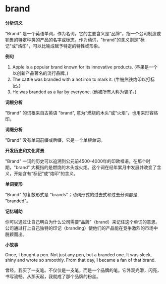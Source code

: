 # brand

**分析词义**

  

"Brand" 是一个英语单词，作为名词，它的主要含义是“品牌”，指一个公司制造或销售的特定种类的产品的名字或标志。作为动词，"brand"的含义则是"标记"或"烙印"，可以比喻成赋予特定的特性或形象。

  

**例句**

  

1.  Apple is a popular brand known for its innovative products. (苹果是一个以创新产品著名的流行品牌。)
2.  The cattle was branded with a hot iron to mark it. (牛被热铁烙印以打标记。)
3.  He was branded as a liar by everyone. (他被所有人称为骗子。)

  

**词根分析**

  

"Brand" 的词根来自古英语 "brand", 意为“燃烧的木头”或“火炬”，也用来形容烙印。

  

**词缀分析**

  

"Brand" 没有单词前缀或后缀，它是一个单根单词。

  

**开发历史和文化背景**

  

"Brand" 一词的历史可以追溯到公元前4500-4000年的印欧祖语，在那个时期，"brand" 大概指的是燃烧的木头或火炬。这个词在经年累月中发展并改变了含义，开始含有“标记”或“烙印”的含义。

  

**单词变形**

  

"Brand" 的复数形式是 "brands"；动词形式的过去式和过去分词都是 "branded"。

  

**记忆辅助**

  

你可以通过让自己明白为什么公司需要“品牌”（brand）来记住这个单词的意思。公司通过打上自己独特的印记（branding）使他们的产品能在竞争激烈的市场中脱颖而出。

  

**小故事**

  

Once, I bought a pen. Not just any pen, but a branded one. It was sleek, shiny and wrote so smoothly. From that day, I became a fan of that brand.

  

曾经，我买了一支笔。不仅仅是一支笔，而是一个品牌的笔。它外观光滑，闪亮，书写流畅。从那天起，我就成了那个品牌的粉丝。
